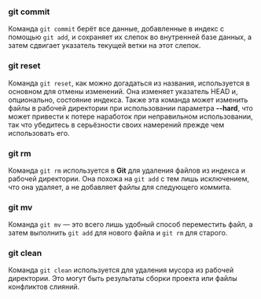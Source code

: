 ### git commit

Команда `git commit` берёт все данные, добавленные в индекс с помощью `git add`, 
и сохраняет их слепок во внутренней базе данных, а затем сдвигает указатель текущей ветки на этот слепок.  

### git reset

Команда `git reset`, как можно догадаться из названия, используется в основном для отмены изменений. 
Она изменяет указатель HEAD и, опционально, состояние индекса. 
Также эта команда может изменить файлы в рабочей директории при использовании параметра **--hard**, что может привести к потере наработок при неправильном использовании, так что убедитесь в серьёзности своих намерений прежде чем использовать его.  

### git rm

Команда `git rm` используется в **Git** для удаления файлов из индекса и рабочей директории. Она похожа на `git add` с тем лишь исключением, что она удаляет, а не добавляет файлы для следующего коммита.  

### git mv

Команда `git mv` — это всего лишь удобный способ переместить файл, а затем выполнить `git add` для нового файла и `git rm` для старого.  

### git clean

Команда `git clean` используется для удаления мусора из рабочей директории. Это могут быть результаты сборки проекта или файлы конфликтов слияний.